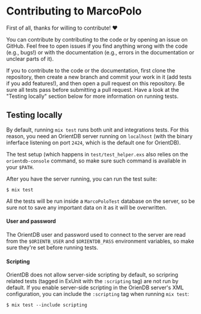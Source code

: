 # Contributing to MarcoPolo

First of all, thanks for willing to contribute! :heart:

You can contribute by contributing to the code or by opening an issue on
GitHub. Feel free to open issues if you find anything wrong with the code (e.g.,
bugs!) or with the documentation (e.g., errors in the documentation or unclear
parts of it).

If you to contribute to the code or the documentation, first clone the
repository, then create a new branch and commit your work in it (add tests if
you add features!), and then open a pull request on this repository. Be sure all
tests pass before submitting a pull request. Have a look at the "Testing
locally" section below for more information on running tests.

## Testing locally

By default, running `mix test` runs both unit and integrations tests. For this
reason, you need an OrientDB server running on `localhost` (with the binary
inferface listening on port `2424`, which is the default one for OrientDB).

The test setup (which happens in `test/test_helper.exs` also relies on the
`orientdb-console` command, so make sure such command is available in your
`$PATH`.

After you have the server running, you can run the test suite:

    $ mix test

All the tests will be run inside a `MarcoPoloTest` database on the server, so be
sure not to save any important data on it as it will be overwritten.

#### User and password

The OrientDB user and password used to connect to the server are read from the
`$ORIENTB_USER` and `$ORIENTDB_PASS` environment variables, so make sure they're
set before running tests.

#### Scripting

OrientDB does not allow server-side scripting by default, so scripring related tests (tagged in ExUnit with the `:scripting` tag) are not run by default. If you enable server-side scripting in the OrienDB server's XML configuration, you can include the `:scripting` tag when running `mix test`:

    $ mix test --include scripting
